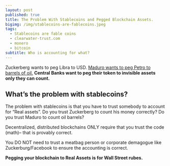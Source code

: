 ```yaml
---
layout: post
published: true
title: The Problem With Stablecoins and Pegged Blockchain Assets.
bigimg: /img/stablecoins-are-fablecoins.jpeg
tags:
  - Stablecoins are fable coins
  - clearwater-trust.com
  - monero
  - bitcoin
subtitle: Who is accounting for what?
---
```

Zuckerberg wants to peg Libra to USD.
 [Maduro wants to peg Petro to barrels of oil.](https://venezuelanalysis.com/news/13740) 
**Central Banks want to peg their token to invisible assets only they can count.**

## What’s the problem with stablecoins?
The problem with stablecoins is that you have to trust somebody to account for “Real assets”. Do you trust Zuckerberg to count his money correctly? Do you trust Maduro to count oil barrels?

Decentralized, distributed blockchains ONLY require that you trust the code (math)– that is provably correct.

You DO NOT need to trust a meatbag person or corporate demagogue like Zuckerburg/Facebook to ensure the accounting is correct.

**Pegging your blockchain to Real Assets is for Wall Street rubes.**


